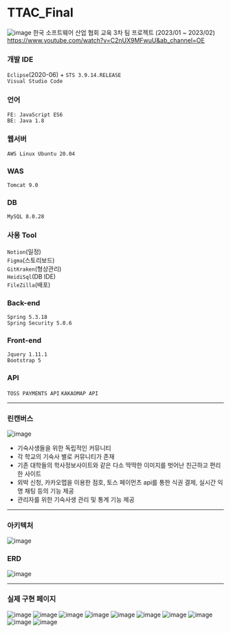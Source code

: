 # TTAC_Final
![image](https://github.com/KOSA-DNH-TTAC/TTAC_Final/assets/51879052/72ef8d1d-0990-4724-9774-b20ed4d85b26)
한국 소프트웨어 산업 협회 교육 3차 팀 프로젝트 (2023/01 ~ 2023/02)
<br>
https://www.youtube.com/watch?v=C2nUX9MFwuU&ab_channel=OE

### 개발 IDE

`Eclipse`(2020-06) + `STS 3.9.14.RELEASE`  
`Visual Studio Code`

### 언어

`FE: JavaScript ES6`  
`BE: Java 1.8`

### 웹서버

`AWS Linux Ubuntu 20.04`

### WAS

`Tomcat 9.0`

### DB

`MySQL 8.0.28`

### 사용 Tool

`Notion`(일정)  
`Figma`(스토리보드)  
`GitKraken`(형상관리)  
`HeidiSql`(DB IDE)  
`FileZilla`(배포)

### Back-end
`Spring 5.3.18`  
`Spring Security 5.0.6`

### Front-end
`Jquery 1.11.1`  
`Bootstrap 5`

### API
`TOSS PAYMENTS API`
`KAKAOMAP API`



---


### 린캔버스
![image](https://github.com/KOSA-DNH-TTAC/TTAC_Final/assets/51879052/9958e5a0-79bb-4dfb-8d34-4c6af146d5a4)
- 기숙사생들을 위한 독립적인 커뮤니티
- 각 학교의 기숙사 별로 커뮤니티가 존재
- 기존 대학들의 학사정보사이트와 같은 다소 딱딱한 이미지를 벗어난 친근하고 편리한 사이트
- 외박 신청, 카카오맵을 이용한 점호, 토스 페이먼츠 api를 통한 식권 결제, 실시간 익명 채팅 등의 기능 제공
- 관리자를 위한 기숙사생 관리 및 통계 기능 제공

<hr>

### 아키텍처
![image](https://github.com/KOSA-DNH-TTAC/TTAC_Final/assets/51879052/78b152aa-a9d8-40a5-9f86-056c7abd815f)


### ERD
![image](https://github.com/KOSA-DNH-TTAC/TTAC_Final/assets/51879052/12453aa0-3212-4885-b380-8e761c81187f)



---
### 실제 구현 페이지
![image](https://github.com/KOSA-DNH-TTAC/TTAC_Final/assets/51879052/d2643937-fd74-4fae-83db-1872f8d0f101)
![image](https://github.com/KOSA-DNH-TTAC/TTAC_Final/assets/51879052/f8a18ecc-dcdb-4dd5-b6c2-d2c5b58b1aff)
![image](https://github.com/KOSA-DNH-TTAC/TTAC_Final/assets/51879052/48837faa-bd0c-4bd3-bba0-f6cc4b9f2fed)
![image](https://github.com/KOSA-DNH-TTAC/TTAC_Final/assets/51879052/c7e42dda-e70e-4072-be21-fb1d7d92bc1c)
![image](https://github.com/KOSA-DNH-TTAC/TTAC_Final/assets/51879052/0a7e7358-74fc-42b1-99e5-a5ffeadf75ad)
![image](https://github.com/KOSA-DNH-TTAC/TTAC_Final/assets/51879052/3b063c5e-3b79-43d1-b197-95c6f9e586cf)
![image](https://github.com/KOSA-DNH-TTAC/TTAC_Final/assets/51879052/fc637a8c-7fab-4a5d-bbcc-f595227935e1)
![image](https://github.com/KOSA-DNH-TTAC/TTAC_Final/assets/51879052/385944b8-eb2c-4c18-a633-c87dfdfe110a)
![image](https://github.com/KOSA-DNH-TTAC/TTAC_Final/assets/51879052/981379d1-1d9e-47ff-8b2d-1f61cb8bad65)
![image](https://github.com/KOSA-DNH-TTAC/TTAC_Final/assets/51879052/e3654c0d-246d-4d1f-b2be-3014ddb53751)

